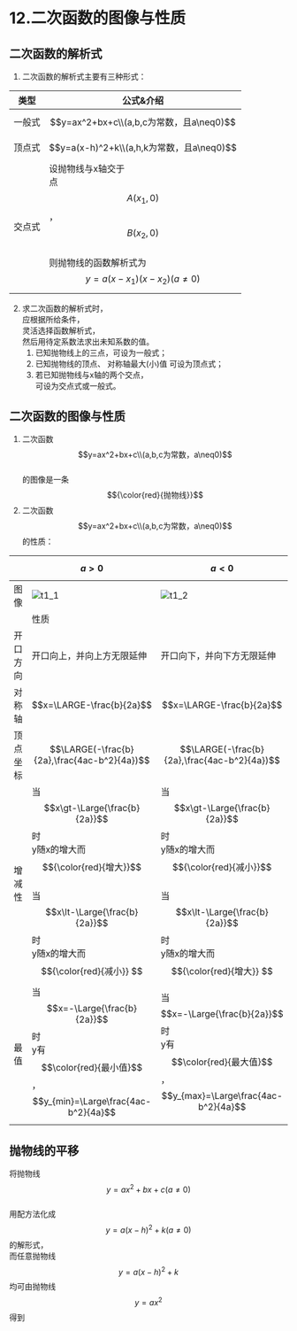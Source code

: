 # 12.二次函数的图像与性质

## 二次函数的解析式
1.  二次函数的解析式主要有三种形式：
   
   | 类型| 公式&介绍 |
   |-|-|
   | 一般式 | $$y=ax^2+bx+c\\(a,b,c为常数，且a\neq0)$$ |
   | 顶点式 | $$y=a(x-h)^2+k\\(a,h,k为常数，且a\neq0)$$ |
   | 交点式 | 设抛物线与x轴交于<br>点$$A(x_1,0)$$，$$B(x_2,0)$$<br>则抛物线的函数解析式为<br>$$y=a(x-x_1)(x-x_2)(a\neq0)$$ |

2. 求二次函数的解析式时，\
   应根据所给条件，\
   灵活选择函数解析式，\
   然后用待定系数法求出未知系数的值。
   1. 已知抛物线上的三点，可设为一般式；
   2. 已知抛物线的顶点、
      对称轴最大(小)值
      可设为顶点式；
   3. 若已知抛物线与x轴的两个交点，\
      可设为交点式或一般式。

## 二次函数的图像与性质

1. 二次函数$$y=ax^2+bx+c\\(a,b,c为常数，a\neq0)$$    
的图像是一条$${\color{red}{抛物线}}$$
2. 二次函数$$y=ax^2+bx+c\\(a,b,c为常数，a\neq0)$$的性质：

| | $$a\gt0$$ | $$a\lt0$$ |
|- | - | - |
|图像 | ![t1\_1](pics/T1\_1.svg) |  ![t1\_2](pics/T1\_2.svg) |
|  | 性质 |  |
| 开口<br>方向 | 开口向上，并向上方无限延伸|开口向下，并向下方无限延伸|
| 对称轴 | $$x=\LARGE-\frac{b}{2a}$$ | $$x=\LARGE-\frac{b}{2a}$$ |
|顶点<br>坐标 |$$\LARGE(-\frac{b}{2a},\frac{4ac-b^2}{4a})$$ | $$\LARGE(-\frac{b}{2a},\frac{4ac-b^2}{4a})$$ |
| 增减性 | 当$$x\gt-\Large{\frac{b}{2a}}$$时<br>y随x的增大而$${\color{red}{增大}}$$<br>当$$x\lt-\Large{\frac{b}{2a}}$$时<br>y随x的增大而$${\color{red}{减小}} $$ | 当$$x\gt-\Large{\frac{b}{2a}}$$时<br>y随x的增大而$${\color{red}{减小}}$$<br>当$$x\lt-\Large{\frac{b}{2a}}$$时<br>y随x的增大而$${\color{red}{增大}} $$ |
|最值 | 当$$x=-\Large{\frac{b}{2a}}$$时<br>y有$$\color{red}{最小值}$$，<br>$$y_{min}=\Large\frac{4ac-b^2}{4a}$$ | 当$$x=-\Large{\frac{b}{2a}}$$时<br>y有$$\color{red}{最大值}$$，<br>$$y_{max}=\Large\frac{4ac-b^2}{4a}$$ |

## 抛物线的平移

将抛物线$$y=ax^2+bx+c(a\neq0)$$     
用配方法化成$$y=a(x-h)^2+k(a\neq0)$$的解形式，     
而任意抛物线$$y=a(x-h)^2+k$$均可由抛物线$$y=ax^2$$得到
